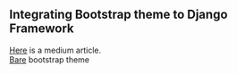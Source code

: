## Integrating Bootstrap theme to Django Framework
[Here](https://medium.com/@dichharai/integrating-bootstrap-to-django-2d84344058ff) is a medium article. <br/>
[Bare](https://startbootstrap.com/templates/bare/) bootstrap theme
